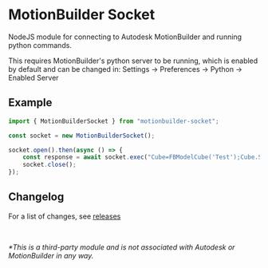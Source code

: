 # MotionBuilder Socket
NodeJS module for connecting to Autodesk MotionBuilder and running python commands.

This requires MotionBuilder's python server to be running, which is enabled by default and can be changed in: Settings -> Preferences -> Python -> Enabled Server

## Example
```typescript
import { MotionBuilderSocket } from "motionbuilder-socket";

const socket = new MotionBuilderSocket();

socket.open().then(async () => {
    const response = await socket.exec("Cube=FBModelCube('Test');Cube.Show=True");
    socket.close();
});
```

## Changelog
For a list of changes, see [releases](https://github.com/nils-soderman/motionbuilder-socket/releases)

<br>

_*This is a third-party module and is not associated with Autodesk or MotionBuilder in any way._